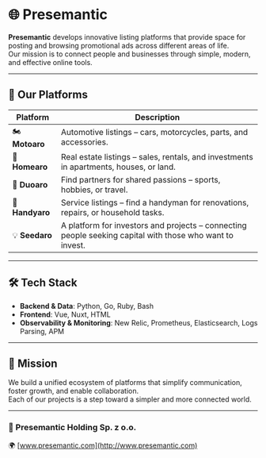 # 🌐 Presemantic

**Presemantic** develops innovative listing platforms that provide space for posting and browsing promotional ads across different areas of life.  
Our mission is to connect people and businesses through simple, modern, and effective online tools.

---

## 🚀 Our Platforms

| Platform   | Description |
|------------|-------------|
| 🏍️ **Motoaro** | Automotive listings – cars, motorcycles, parts, and accessories. |
| 🏡 **Homearo** | Real estate listings – sales, rentals, and investments in apartments, houses, or land. |
| 🤝 **Duoaro** | Find partners for shared passions – sports, hobbies, or travel. |
| 🔧 **Handyaro** | Service listings – find a handyman for renovations, repairs, or household tasks. |
| 💡 **Seedaro** | A platform for investors and projects – connecting people seeking capital with those who want to invest. |

---

## 🛠️ Tech Stack

- **Backend & Data**: Python, Go, Ruby, Bash  
- **Frontend**: Vue, Nuxt, HTML  
- **Observability & Monitoring**: New Relic, Prometheus, Elasticsearch, Logs Parsing, APM  

---

## 📌 Mission

We build a unified ecosystem of platforms that simplify communication, foster growth, and enable collaboration.  
Each of our projects is a step toward a simpler and more connected world.

---

### 🏢 Presemantic Holding Sp. z o.o.  
🌍 [www.presemantic.com](http://www.presemantic.com)
